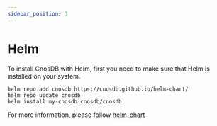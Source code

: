 ```yaml
---
sidebar_position: 3
---
```


# Helm

To install CnosDB with Helm, first you need to make sure that Helm is installed on your system.

```shell
helm repo add cnosdb https://cnosdb.github.io/helm-chart/
helm repo update cnosdb
helm install my-cnosdb cnosdb/cnosdb
```

For more information, please follow [helm-chart](https://github.com/cnosdb/helm-chart/tree/main)

